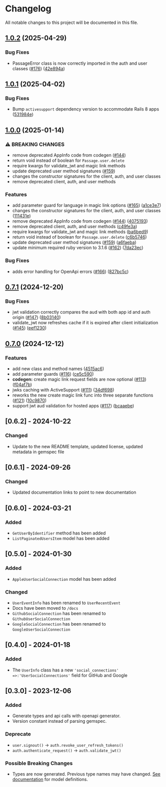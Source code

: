 # Changelog

All notable changes to this project will be documented in this file.

## [1.0.2](https://github.com/passageidentity/passage-ruby/compare/v1.0.1...v1.0.2) (2025-04-29)


### Bug Fixes

* PassageError class is now correctly imported in the auth and user classes ([#176](https://github.com/passageidentity/passage-ruby/issues/176)) ([42e894a](https://github.com/passageidentity/passage-ruby/commit/42e894a81dbded6323a8643352353dd108a5bb91))

## [1.0.1](https://github.com/passageidentity/passage-ruby/compare/v1.0.0...v1.0.1) (2025-04-02)


### Bug Fixes

* Bump `activesupport` dependency version to accommodate Rails 8 apps ([531984e](https://github.com/passageidentity/passage-ruby/commit/531984e85fb9385587c7ee31273a2b465124cdec))

## [1.0.0](https://github.com/passageidentity/passage-ruby/compare/v0.7.1...v1.0.0) (2025-01-14)


### ⚠ BREAKING CHANGES

* remove deprecated AppInfo code from codegen ([#144](https://github.com/passageidentity/passage-ruby/issues/144))
* return void instead of boolean for `Passage.user.delete`
* require kwargs for validate_jwt and magic link methods
* update deprecated user method signatures ([#159](https://github.com/passageidentity/passage-ruby/issues/159))
* changes the constructor signatures for the client, auth, and user classes
* remove deprecated client, auth, and user methods

### Features

* add parameter guard for language in magic link options ([#165](https://github.com/passageidentity/passage-ruby/issues/165)) ([a1ce3e7](https://github.com/passageidentity/passage-ruby/commit/a1ce3e72409d7602db9b0ec5619a82fe022e4448))
* changes the constructor signatures for the client, auth, and user classes ([111431e](https://github.com/passageidentity/passage-ruby/commit/111431ee28195c9589663baa70cdbe9b928dc2ee))
* remove deprecated AppInfo code from codegen ([#144](https://github.com/passageidentity/passage-ruby/issues/144)) ([4075193](https://github.com/passageidentity/passage-ruby/commit/4075193242dceaa46c882e5fe23aec9edc8027c9))
* remove deprecated client, auth, and user methods ([c49fe3a](https://github.com/passageidentity/passage-ruby/commit/c49fe3aa25080eb18b8d0b918a2ca2d51c6088fe))
* require kwargs for validate_jwt and magic link methods ([ba6bed9](https://github.com/passageidentity/passage-ruby/commit/ba6bed999064d03e2cd404c38643ef0c3317e6c2))
* return void instead of boolean for `Passage.user.delete` ([c6b5746](https://github.com/passageidentity/passage-ruby/commit/c6b5746506a8758c7d41a6fef0b204e35663ba9a))
* update deprecated user method signatures ([#159](https://github.com/passageidentity/passage-ruby/issues/159)) ([a6faeba](https://github.com/passageidentity/passage-ruby/commit/a6faeba292675a6f4340cbd9b245bbc037b8e5f5))
* update minimum required ruby version to 3.1.6 ([#162](https://github.com/passageidentity/passage-ruby/issues/162)) ([7da23ec](https://github.com/passageidentity/passage-ruby/commit/7da23ecc852106ee2b9fcaa2d5bb7fb1897d07f1))


### Bug Fixes

* adds error handling for OpenApi errors ([#166](https://github.com/passageidentity/passage-ruby/issues/166)) ([827bc5c](https://github.com/passageidentity/passage-ruby/commit/827bc5ceefab5270d76073879ead423fce88bb8b))

## [0.7.1](https://github.com/passageidentity/passage-ruby/compare/v0.7.0...v0.7.1) (2024-12-20)


### Bug Fixes

* jwt validation correctly compares the aud with both app id and auth origin ([#147](https://github.com/passageidentity/passage-ruby/issues/147)) ([8b03140](https://github.com/passageidentity/passage-ruby/commit/8b031405acb9905479f3a65c836083b845f8113e))
* validate_jwt now refreshes cache if it is expired after client initialization ([#145](https://github.com/passageidentity/passage-ruby/issues/145)) ([eef1230](https://github.com/passageidentity/passage-ruby/commit/eef1230285af8e3c9d1f1eedfdc1332575e98ee3))

## [0.7.0](https://github.com/passageidentity/passage-ruby/compare/v0.6.2...v0.7.0) (2024-12-12)


### Features

* add new class and method names ([4515ac6](https://github.com/passageidentity/passage-ruby/commit/4515ac647530d193450939e4d727c146c7c970b5))
* add parameter guards ([#116](https://github.com/passageidentity/passage-ruby/issues/116)) ([ce5c590](https://github.com/passageidentity/passage-ruby/commit/ce5c59064f1f223c34121acf1b8c8f99cba4acc2))
* **codegen:** create magic link request fields are now optional ([#113](https://github.com/passageidentity/passage-ruby/issues/113)) ([f04af7b](https://github.com/passageidentity/passage-ruby/commit/f04af7bef874db3aba57c1541cc27210313da997))
* jwks caching with ActiveSupport ([#111](https://github.com/passageidentity/passage-ruby/issues/111)) ([34df698](https://github.com/passageidentity/passage-ruby/commit/34df6989e0f793e8a1cf7b81576ebaf3a2c84f98))
* reworks the new create magic link func into three separate functions ([#121](https://github.com/passageidentity/passage-ruby/issues/121)) ([10c9870](https://github.com/passageidentity/passage-ruby/commit/10c98703a8beda1380fae88bb930a4eb3ed5765b))
* support jwt aud validation for hosted apps ([#117](https://github.com/passageidentity/passage-ruby/issues/117)) ([bcaaebe](https://github.com/passageidentity/passage-ruby/commit/bcaaebe987d9e94d6c79a86261db8e56156b91dc))

## [0.6.2] - 2024-10-22

### Changed

- Update to the new README template, updated license, updated metadata in gemspec file

## [0.6.1] - 2024-09-26

### Changed

- Updated documentation links to point to new documentation

## [0.6.0] - 2024-03-21

### Added

- `GetUserByIdentifier` method has been added
- `ListPaginatedUsersItem` model has been added

## [0.5.0] - 2024-01-30

### Added

- `AppleUserSocialConnection` model has been added

### Changed

- `UserEventInfo` has been renamed to `UserRecentEvent`
- Docs have been moved to `/docs`
- `GithubSocialConnection` has been renamed to `GithubUserSocialConnection`
- `GoogleSocialConnection` has been renamed to `GoogleUserSocialConnection`

## [0.4.0] - 2024-01-18

### Added

- The `UserInfo` class has a new `'social_connections' =>:'UserSocialConnections'` field for GitHub and Google

## [0.3.0] - 2023-12-06

### Added

- Generate types and api calls with openapi generator.
- Version constant instead of parsing gemspec.

### Deprecate

- `user.signout()` -> `auth.revoke_user_refresh_tokens()`
- `auth.authenticate_request()` -> `auth.validate_jwt()`

### Possible Breaking Changes

- Types are now generated. Previous type names may have changed. [See documentation](https://github.com/passageidentity/passage-ruby/tree/main/docs/generated) for model definitions.
